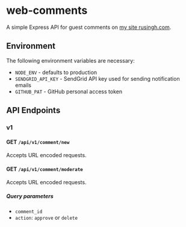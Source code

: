 # web-comments
A simple Express API for guest comments on [my site rusingh.com](https://rusingh.com/).

## Environment

The following environment variables are necessary:

- `NODE_ENV` - defaults to production
- `SENDGRID_API_KEY` - SendGrid API key used for sending notification emails
- `GITHUB_PAT` - GitHub personal access token

## API Endpoints

### v1

#### GET `/api/v1/comment/new`

Accepts URL encoded requests.

#### GET `/api/v1/comment/moderate`

Accepts URL encoded requests.

##### Query parameters

- `comment_id`
- `action`: `approve` or `delete`
